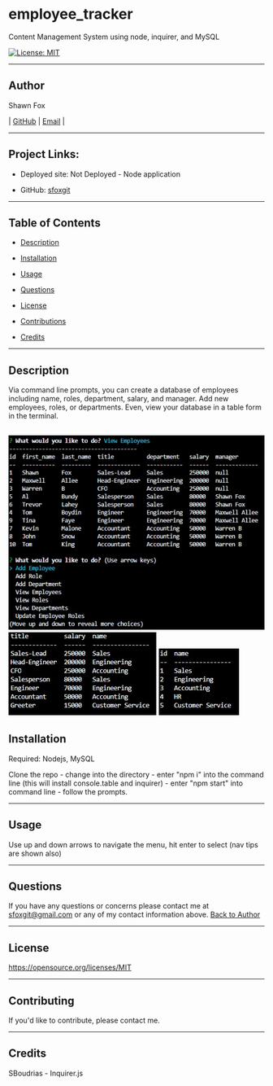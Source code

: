 # employee_tracker
Content Management System using node, inquirer, and MySQL

[![License: MIT](https://img.shields.io/badge/License-MIT-yellow.svg)](https://opensource.org/licenses/MIT)
  
---
## Author
  
Shawn Fox
  
  
| [GitHub](https://github.com/sfoxgit) | [Email](sfoxgit@gmail.com) |
  
---
## Project Links:
  
- Deployed site: Not Deployed - Node application
  
- GitHub: [sfoxgit](https://github.com/sfoxgit/employee_tracker)
  
---
## Table of Contents
  
- [Description](##Description)
  
- [Installation](##Installation)
  
- [Usage](##Usage)
    
- [Questions](##Questions)
  
- [License](##License)
  
- [Contributions](##Contributing)
  
- [Credits](##Credits)
  
---
## Description

Via command line prompts, you can create a database of employees including name, roles, department, salary, and manager. Add new employees, roles, or departments. Even, view your database in a table form in the terminal.

![Employee Table](/assets/images/employeeView.jpg)
![Role Table](/assets/images/roleView.jpg)
![Department Table](/assets/images/departmentView.jpg)
---
## Installation
  
Required: Nodejs, MySQL

Clone the repo - change into the directory - enter "npm i" into the command line (this will install console.table and inquirer) - enter "npm start" into command line - follow the prompts.

---
## Usage
  
Use up and down arrows to navigate the menu, hit enter to select (nav tips are shown also)

---
## Questions
  
If you have any questions or concerns please contact me at sfoxgit@gmail.com or any of my contact information above. [Back to Author](##Author) 
  
--- 
 
## License 
 
https://opensource.org/licenses/MIT
  
---
## Contributing
  
If you'd like to contribute, please contact me.
  
---
## Credits
  
SBoudrias - Inquirer.js
  

